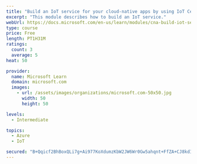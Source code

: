 ```yaml
---
title: "Build an IoT service for your cloud-native apps by using IoT Central"
excerpt: "This module describes how to build an IoT service."
webUrl: https://docs.microsoft.com/en-us/learn/modules/cna-build-iot-service/
type: course
price: Free
length: PT1H31M
ratings:
  count: 3
  average: 5
heat: 50

provider:
  name: Microsoft Learn
  domain: microsoft.com
  images:
    - url: /assets/images/organizations/microsoft.com-50x50.jpg
      width: 50
      height: 50

levels:
  - Intermediate

topics:
  - Azure
  - IoT

secured: "B+Qqicf2BhBoxQLi7g+Ai977KoXdumzKbW2JW6Wr0Gw5ahqnt+FfZA+CJ8kdIL8vO5QthjjTSs3iqntGhY/O5G14eXZgcvo4oVr2SSVVLgMGGh7Kn9ReUgSSZNhAkMD8pIh5gNzpfVeQLRnJlQZqTXbiCAR/uKMt3mWaW7g/UNT1Tc6XKcJfgQ6sfeJwjhuokmYxguYHPqtt0t5Hpr5p9d1vC56nI7zz+vL64ZGM44lPzHRBE5KUG7/Ef/zdN6S3gYaBGBieXgqtLC0Ah3EGKiVAZRyVpl3MT4BOlsOvsQU3VWp6TOW7PN9OVj2gO5noR6HCVGaqh16CcESUjXWueGCLGo47tQv5AdUX2s8y0uBn0qN/rssLBIEUBuO1gPrmlvRwz55JR0CAhbQHCzqTq7e6PNqv11d4KlXgAhZu1O0=;66gw9JrdAkbvx4149kC2Lg=="
---
```


